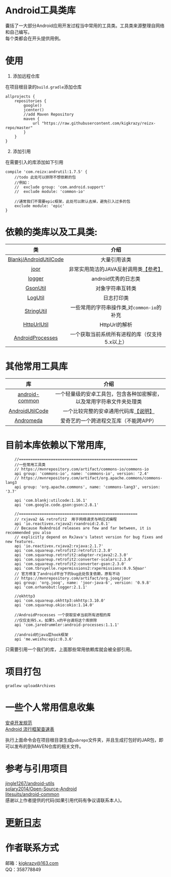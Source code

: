 # Android工具类库
囊括了一大部分Android应用开发过程当中常用的工具类。工具类来源整理自网络和自己编写。  
每个类都会在开头提供用例。

# 使用
1. 添加远程仓库

在项目根目录的`build.gradle`添加仓库
```
allprojects {
    repositories {
        google()
        jcenter()
        //add Maven Repository
        maven {
            url "https://raw.githubusercontent.com/kigkrazy/reizx-repo/master"
        }
    }
} 
```
2. 添加引用

在需要引入的库添加如下引用
```
compile 'com.reizx:andrutil:1.7.5' {
    //todo 此处可以排除不想依赖的包
    //例如：
    //  exclude group: 'com.android.support'
    //  exclude module: 'common-io'
    
    //通常我们不需要epic框架，此处可以默认去掉，避免引入过多的包
    exclude module: 'epic'
}
```

# 依赖的类库以及工具类:
| 类 | 介绍 | 
|:-----:|:-----:|
|[Blankj/AndroidUtilCode][7]|大量引用该类|
|[joor][1001]|非常实用简洁的JAVA反射调用类[【参考】][1002]|
|[logger][8]|android优秀的日志类|
|[GsonUtil][1]|对象字符串互转类|
|[LogUtil][2]|日志打印类|
|[StringUtil][4]|一些常用的字符串操作类,对`common-io`的补充|
|[HttpUrlUtil][9]|HttpUrl的解析|
|[AndroidProcesses][10]|一个获取当前系统所有进程的库（仅支持5.x以上）|

# 其他常用工具库
| 库 | 介绍 | 
|:-----:|:-----:|
|[android-common][1003]|一个轻量级的安卓工具包，包含各种加密解密，以及常用字符串文件夹处理类|
|[AndroidUtilCode][1004]|一个比较完整的安卓通用代码库[【说明】][1005]|
|[Andromeda][1006]|爱奇艺的一个跨进程交互库（不能跨APP）|

# 目前本库依赖以下常用库,
```
    //====================================================
    //一些常用工具类
    // https://mvnrepository.com/artifact/commons-io/commons-io
    api group: 'commons-io', name: 'commons-io', version: '2.4'
    // https://mvnrepository.com/artifact/org.apache.commons/commons-lang3
    api group: 'org.apache.commons', name: 'commons-lang3', version: '3.7'

    api 'com.blankj:utilcode:1.16.1'
    api 'com.google.code.gson:gson:2.8.1'

    //====================================================
    // rxjava2 && retrofit2  用于网络请求与响应式编程
    api 'io.reactivex.rxjava2:rxandroid:2.0.1'
    // Because RxAndroid releases are few and far between, it is recommended you also
    // explicitly depend on RxJava's latest version for bug fixes and new features.
    api 'io.reactivex.rxjava2:rxjava:2.1.7'
    api 'com.squareup.retrofit2:retrofit:2.3.0'
    api 'com.squareup.retrofit2:adapter-rxjava2:2.3.0'
    api 'com.squareup.retrofit2:converter-scalars:2.3.0'
    api 'com.squareup.retrofit2:converter-gson:2.3.0'
    api 'com.tbruyelle.rxpermissions2:rxpermissions:0.9.5@aar'
    // 官方修复了android平台下的bug此处恢复依赖，原有不动
    // https://mvnrepository.com/artifact/org.jooq/joor
    api group: 'org.jooq', name: 'joor-java-6', version: '0.9.8'
    api 'com.orhanobut:logger:2.1.1'

    //okhttp3
    api 'com.squareup.okhttp3:okhttp:3.10.0'
    api 'com.squareup.okio:okio:1.14.0'

    //AndroidProcesses 一个获取安卓当前所有进程的库
    //仅仅支持5.x，如果5.x的平台请将这个库排除
    api 'com.jaredrummler:android-processes:1.1.1'
    
    //android的java层hook框架
    api 'me.weishu:epic:0.3.6'
```
只需要引用一个我们的库，上面那些常用依赖库就会被全部引用。

# 项目打包
```
gradlew uploadArchives
```
# 一些个人常用信息收集
[安卓开发规范](https://github.com/Blankj/AndroidStandardDevelop#5-%E8%B5%84%E6%BA%90%E6%96%87%E4%BB%B6%E8%A7%84%E8%8C%83)  
[Android 流行框架查速表](https://www.ctolib.com/cheatsheets-Android-ch.html)


执行上面命令会在项目根目录生成`pubrepo`文件夹，并且生成打包好的JAR包，即可以发布的到MAVEN仓库的相关文件。
# 参考与引用项目
[jingle1267/android-utils](https://github.com/jingle1267/android-utils)  
[solary2014/Open-Source-Android](https://github.com/solary2014/Open-Source-Android)  
[litesuits/android-common](https://github.com/litesuits/android-common)  
感谢以上作者提供的代码(如果引用代码有争议请联系本人)。

# [更新日志](UPDATE_LOG.md)


# 作者联系方式
邮箱：kigkrazy@163.com  
QQ：358778849


[1]: https://github.com/kigkrazy/andrutil/blob/master/util/src/main/java/com/reizx/andrutil/GsonUtil.java
[2]: https://github.com/kigkrazy/andrutil/blob/master/util/src/main/java/com/reizx/andrutil/LogUtil.java
[4]: https://github.com/kigkrazy/andrutil/blob/master/util/src/main/java/com/reizx/andrutil/StringUtil.java
[5]: https://github.com/kigkrazy/andrutil/blob/master/doc/README.md
[7]: https://github.com/Blankj/AndroidUtilCode
[8]: https://github.com/orhanobut/logger
[9]: https://github.com/kigkrazy/andrutil/blob/master/util/src/main/java/com/reizx/andrutil/HttpUrlUtil.java
[10]: https://github.com/jaredrummler/AndroidProcesses

[1001]: https://github.com/jOOQ/jOOR
[1002]: https://github.com/hl85/openq-blog/blob/75e5a267323e5c84188b2a3199799dab995d43de/posts/joor-source-code-analysis.md
[1003]: https://github.com/litesuits/android-common
[1004]: https://github.com/Blankj/AndroidUtilCode
[1005]: https://github.com/Blankj/AndroidUtilCode/blob/master/utilcode/README-CN.md
[1006]: https://github.com/iqiyi/Andromeda

